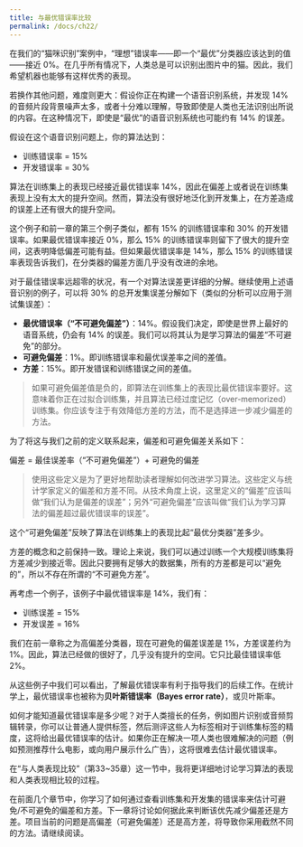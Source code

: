 ```yaml
---
title: 与最优错误率比较
permalink: /docs/ch22/
---
```


在我们的“猫咪识别”案例中，“理想”错误率——即一个“最优”分类器应该达到的值——接近 0%。在几乎所有情况下，人类总是可以识别出图片中的猫。因此，我们希望机器也能够有这样优秀的表现。

若换作其他问题，难度则更大：假设你正在构建一个语音识别系统，并发现 14% 的音频片段背景噪声太多，或者十分难以理解，导致即使是人类也无法识别出所说的内容。在这种情况下，即使是“最优”的语音识别系统也可能约有 14% 的误差。

假设在这个语音识别问题上，你的算法达到：

- 训练错误率 = 15%
- 开发错误率 = 30%

算法在训练集上的表现已经接近最优错误率 14%，因此在偏差上或者说在训练集表现上没有太大的提升空间。然而，算法没有很好地泛化到开发集上，在方差造成的误差上还有很大的提升空间。

这个例子和前一章的第三个例子类似，都有 15% 的训练错误率和 30% 的开发错误率。如果最优错误率接近 0%，那么 15% 的训练错误率则留下了很大的提升空间，这表明降低偏差可能有益。但如果最优错误率是 14%，那么 15% 的训练错误率表现告诉我们，在分类器的偏差方面几乎没有改进的余地。

对于最佳错误率远超零的状况，有一个对算法误差更详细的分解。继续使用上述语音识别的例子，可以将 30% 的总开发集误差分解如下（类似的分析可以应用于测试集误差）：

- **最优错误率（“不可避免偏差”）**：14%。假设我们决定，即使是世界上最好的语音系统，仍会有 14% 的误差。我们可以将其认为是学习算法的偏差“不可避免”的部分。
- **可避免偏差**：1%。即训练错误率和最优误差率之间的差值。
- **方差**：15%。即开发错误和训练错误之间的差值。

> 如果可避免偏差值是负的，即算法在训练集上的表现比最优错误率要好。这意味着你正在过拟合训练集，并且算法已经过度记忆（over-memorized）训练集。你应该专注于有效降低方差的方法，而不是选择进一步减少偏差的方法。

为了将这与我们之前的定义联系起来，偏差和可避免偏差关系如下：

偏差 = 最佳误差率（“不可避免偏差”）+ 可避免的偏差

> 使用这些定义是为了更好地帮助读者理解如何改进学习算法。这些定义与统计学家定义的偏差和方差不同。从技术角度上说，这里定义的“偏差”应该叫做“我们认为是偏差的误差”；另外“可避免偏差”应该叫做“我们认为学习算法的偏差超过最优错误率的误差”。

这个“可避免偏差”反映了算法在训练集上的表现比起“最优分类器”差多少。

方差的概念和之前保持一致。理论上来说，我们可以通过训练一个大规模训练集将方差减少到接近零。因此只要拥有足够大的数据集，所有的方差都是可以“避免的”，所以不存在所谓的“不可避免方差”。

再考虑一个例子，该例子中最优错误率是 14%，我们有：

- 训练误差 = 15%
- 开发误差 = 16%

我们在前一章称之为高偏差分类器，现在可避免的偏差误差是 1%，方差误差约为 1%。因此，算法已经做的很好了，几乎没有提升的空间。它只比最佳错误率低 2%。

从这些例子中我们可以看出，了解最优错误率有利于指导我们的后续工作。在统计学上，最优错误率也被称为**贝叶斯错误率（Bayes error rate）**，或贝叶斯率。

如何才能知道最优错误率是多少呢？对于人类擅长的任务，例如图片识别或音频剪辑转录，你可以让普通人提供标签，然后测评这些人为标签相对于训练集标签的精度，这将给出最优错误率的估计。如果你正在解决一项人类也很难解决的问题（例如预测推荐什么电影，或向用户展示什么广告），这将很难去估计最优错误率。

在“与人类表现比较”（第33~35章）这一节中，我将更详细地讨论学习算法的表现和人类表现相比较的过程。

在前面几个章节中，你学习了如何通过查看训练集和开发集的错误率来估计可避免/不可避免的偏差和方差。下一章将讨论如何据此来判断该优先减少偏差还是方差。项目当前的问题是高偏差（可避免偏差）还是高方差，将导致你采用截然不同的方法。请继续阅读。
